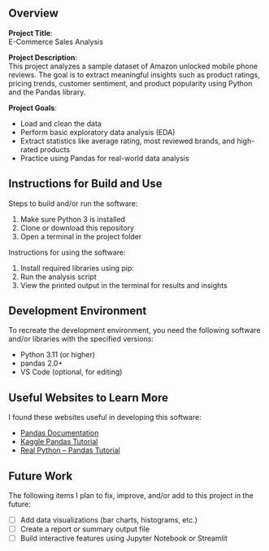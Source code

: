 ## Overview

**Project Title**:  
E-Commerce Sales Analysis

**Project Description**:  
This project analyzes a sample dataset of Amazon unlocked mobile phone reviews. The goal is to extract meaningful insights such as product ratings, pricing trends, customer sentiment, and product popularity using Python and the Pandas library.

**Project Goals**:  
* Load and clean the data
* Perform basic exploratory data analysis (EDA)
* Extract statistics like average rating, most reviewed brands, and high-rated products
* Practice using Pandas for real-world data analysis

## Instructions for Build and Use

Steps to build and/or run the software:

1. Make sure Python 3 is installed
2. Clone or download this repository
3. Open a terminal in the project folder

Instructions for using the software:

1. Install required libraries using pip:  
2. Run the analysis script
3. View the printed output in the terminal for results and insights

## Development Environment 

To recreate the development environment, you need the following software and/or libraries with the specified versions:

* Python 3.11 (or higher)
* pandas 2.0+  
* VS Code (optional, for editing)

## Useful Websites to Learn More

I found these websites useful in developing this software:

* [Pandas Documentation](https://pandas.pydata.org/docs/)
* [Kaggle Pandas Tutorial](https://www.kaggle.com/learn/pandas)
* [Real Python – Pandas Tutorial](https://realpython.com/pandas-python-explore-dataset/)

## Future Work

The following items I plan to fix, improve, and/or add to this project in the future:

* [ ] Add data visualizations (bar charts, histograms, etc.)
* [ ] Create a report or summary output file
* [ ] Build interactive features using Jupyter Notebook or Streamlit